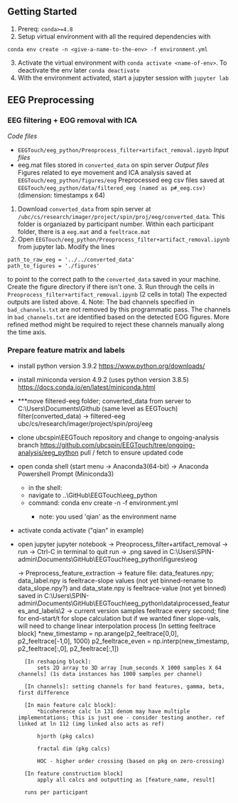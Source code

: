 ## Getting Started
1. Prereq: `conda>=4.8`
2. Setup virtual environment with all the required dependencies with
```
conda env create -n <give-a-name-to-the-env> -f environment.yml
```
3. Activate the virtual environment with `conda activate <name-of-env>`.
To deactivate the env later `conda deactivate`
4. With the environment activated, start a jupyter session with `jupyter lab`

## EEG Preprocessing

### EEG filtering + EOG removal with ICA
*Code files*
- `EEGTouch/eeg_python/Preoprocess_filter+artifact_removal.ipynb`
*Input files*
- eeg.mat files stored in `converted_data` on spin server
*Output files*
Figures related to eye movement and ICA analysis saved at `EEGTouch/eeg_python/figures/eog`
Preprocessed eeg csv files saved at `EEGTouch/eeg_python/data/filtered_eeg (named as p#_eeg.csv)` (dimension: timestamps x 64)

1. Download `converted_data` from spin server at `/ubc/cs/research/imager/project/spin/proj/eeg/converted_data`. This folder is organiazed by participant number. Within each participant folder, there is a `eeg.mat` and a `feeltrace.mat`
2. Open `EEGTouch/eeg_python/Preoprocess_filter+artifact_removal.ipynb` from jupyter lab. Modify the lines
```
path_to_raw_eeg = '../../converted_data'
path_to_figures = './figures'
```
to point to the correct path to the `converted_data` saved in your machine. Create the figure directory if there isn't one.
3. Run through the cells in `Preoprocess_filter+artifact_removal.ipynb` (2 cells in total) The expected outputs are listed above. 
4. Note: The bad channels specified in `bad_channels.txt` are not removed by this programmatic pass. The channels in `bad_channels.txt` are identified based on the detected EOG figures. More refined method might be required to reject these channels manually along the time axis.

### Prepare feature matrix and labels
- install python version 3.9.2
https://www.python.org/downloads/
- install miniconda version 4.9.2 (uses python version 3.8.5)
https://docs.conda.io/en/latest/miniconda.html
- ***move filtered-eeg folder; converted_data from server to C:\Users\Documents\Github (same level as EEGTouch)
filter(converted_data) -> filtered-eeg
ubc/cs/research/imager/project/spin/proj/eeg
- clone ubcspin\EEGTouch repository and change to ongoing-analysis branch
https://github.com/ubcspin/EEGTouch/tree/ongoing-analysis/eeg_python
pull / fetch to ensure updated code
- open conda shell (start menu -> Anaconda3(64-bit) -> Anaconda Powershell Prompt (Miniconda3)
	- in the shell: 
	- navigate to ..\GitHub\EEGTouch\eeg_python 
	- command: conda env create -n <give-a-name-to-the-env> -f environment.yml
		- note: you used 'qian' as the environment name
- activate conda
	activate <environment name> ("qian" in example)
- open jupyter
	jupyter notebook
	-> Preoprocess_filter+artifact_removal
	-> run
	-> Ctrl-C in terminal to quit run
	-> .png saved in C:\Users\SPIN-admin\Documents\GitHub\EEGTouch\eeg_python\figures\eog

	-> Preprocess_feature_extraction
		-> feature file: data_features.npy; data_label.npy is feeltrace-slope values (not yet binned-rename to data_slope.npy?) and data_state.npy is feeltrace-value (not yet binned) saved in C:\Users\SPIN-admin\Documents\GitHub\EEGTouch\eeg_python\data\processed_features_and_labels\2
		-> current version samples feeltrace every second; fine for end-start/t for slope calculation but if we wanted finer slope-vals, will need to change linear interpolation process [In setting feeltrace block]
			*new_timestamp = np.arange(p2_feeltrace[0,0], p2_feeltrace[-1,0], 1000)
			p2_feeltrace_even = np.interp(new_timestamp, p2_feeltrace[:,0], p2_feeltrace[:,1])
			
		[In reshaping block]: 
			sets 2D array to 3D array [num_seconds X 1000 samples X 64 channels] (1s data instances has 1000 samples per channel)
			
		[In channels]: setting channels for band features, gamma, beta, first difference
		
		[In main feature calc block]:
			*bicoherence calc ln 131 denom may have multiple implementations; this is just one - consider testing another. ref linked at ln 112 (img linked also acts as ref)
			
			hjorth (pkg calcs)
			
			fractal dim (pkg calcs)
		
			HOC - higher order crossing (based on pkg on zero-crossing)
			
		[In feature construction block]
			apply all calcs and outputting as [feature_name, result]
			
		runs per participant
		
		
		
